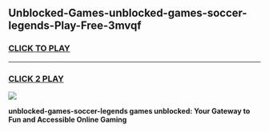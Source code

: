 
## Unblocked-Games-unblocked-games-soccer-legends-Play-Free-3mvqf
<h3>
<a href="https://premium76.site?title=unblocked-games-soccer-legends&ref=22A">CLICK TO PLAY</a></h3>
<hr>

<h3>
<a href="https://premium76.site?title=unblocked-games-soccer-legends&ref=22A">CLICK 2 PLAY</a>
  
</h3>

<a href="https://premium76.site?title=unblocked-games-soccer-legends&ref=22A"><img src="https://clearcache.store/games.png"></a>


**unblocked-games-soccer-legends games unblocked: Your Gateway to Fun and Accessible Online Gaming**
